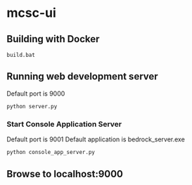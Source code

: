 # mcsc-ui

## Building with Docker
```
build.bat
```
## Running web development server
Default port is 9000
```
python server.py
```

### Start Console Application Server
Default port is 9001
Default application is bedrock_server.exe
```
python console_app_server.py
```

## Browse to localhost:9000
